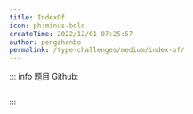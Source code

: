 ```yaml
---
title: IndexOf
icon: ph:minus-bold
createTime: 2022/12/01 07:25:57
author: pengzhanbo
permalink: /type-challenges/medium/index-of/
---
```


::: info 题目
Github: []()

```ts

```

:::

